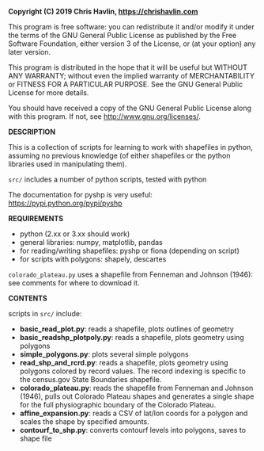 **Copyright (C) 2019 Chris Havlin, <https://chrishavlin.com>**

  This program is free software: you can redistribute it and/or modify it under the terms of the GNU General Public License as published by the Free Software Foundation, either version 3 of the License, or (at your option) any later version.

  This program is distributed in the hope that it will be useful but WITHOUT ANY WARRANTY; without even the implied warranty of MERCHANTABILITY or FITNESS FOR A PARTICULAR PURPOSE. See the GNU General Public License for more details.

  You should have received a copy of the GNU General Public License along with this program.  If not, see <http://www.gnu.org/licenses/>.

**DESCRIPTION**

This is a collection of scripts for learning to work with shapefiles in python, assuming no previous knowledge (of either shapefiles or the python libraries used in manipulating them).

`src/` includes a number of python scripts, tested with python

The documentation for pyshp is very useful: https://pypi.python.org/pypi/pyshp

**REQUIREMENTS**

  * python (2.xx or 3.xx should work)
  * general libraries: numpy, matplotlib, pandas
  * for reading/writing shapefiles: pyshp or fiona (depending on script)
  * for scripts with polygons: shapely, descartes

`colorado_plateau.py` uses a shapefile from  Fenneman and Johnson (1946): see comments for where to download it.

**CONTENTS**

scripts in `src/` include:
  * **basic_read_plot.py**: reads a shapefile, plots outlines of geometry
  * **basic_readshp_plotpoly.py**: reads a shapefile, plots geometry using polygons
  * **simple_polygons.py**: plots several simple polygons
  * **read_shp_and_rcrd.py**: reads a shapefile, plots geometry using polygons colored by record values. The record indexing is specific to the census.gov State Boundaries shapefile.
  * **colorado_plateau.py**: reads the shapefile from Fenneman and Johnson (1946), pulls out Colorado Plateau shapes and generates a single shape for the full physiographic boundary of the Colorado Plateau.
  * **affine_expansion.py**: reads a CSV of lat/lon coords for a polygon and scales the shape by specified amounts.
  * **contourf_to_shp.py**: converts contourf levels into polygons, saves to shape file 
